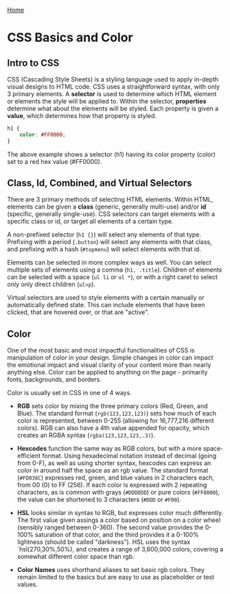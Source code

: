 [Home](https://zx37.github.io/learning-journal/)

# CSS Basics and Color

## Intro to CSS

CSS (Cascading Style Sheets) is a styling language used to apply in-depth visual designs to HTML code. CSS uses a straightforward syntax, with only 3 primary elements. A **selector** is used to determine which HTML element or elements the style will be applied to. Within the selector, **properties** determine what about the elements will be styled. Each property is given a **value**, which determines how that property is styled.

```css
h1 {
    color: #FF0000;
}
```

The above example shows a selector (h1) having its color property (color) set to a red hex value (#FF0000).

## Class, Id, Combined, and Virtual Selectors

There are 3 primary methods of selecting HTML elements. Within HTML, elements can be given a **class** (generic, generally multi-use) and/or **id** (specific, generally single-use). CSS selectors can target elements with a specific class or id, or target all elements of a certain type.

A non-prefixed selector (`h1 {}`) will select any elements of that type. Prefixing with a period (`.button`) will select any elements with that class, and prefixing with a hash (`#topmenu`) will select elements with that id.

Elements can be selected in more complex ways as well. You can select multiple sets of elements using a comma (`h1, .title`). Children of elements can be selected with a space (`ul li` or `ul *`), or with a right caret to select only only direct children (`ul>p`).

Virtual selectors are used to style elements with a certain manually or automatically defined state. This can include elements that have been clicked, that are hovered over, or that are "active".

## Color

One of the most basic and most impactful functionalities of CSS is manipulation of color in your design. Simple changes in color can impact the emotional impact and visual clarity of your content more than nearly anything else. Color can be applied to anything on the page - primarity fonts, backgrounds, and borders.

Color is usually set in CSS in one of 4 ways.

- **RGB** sets color by mixing the three primary colors (Red, Green, and Blue). The standard format (`rgb(123,123,123)`) sets how much of each color is represented, between 0-255 (allowing for 16,777,216 different colors). RGB can also have a 4th value appended for opacity, which creates an RGBA syntax (`rgba(123,123,123,.3)`).

- **Hexcodes** function the same way as RGB colors, but with a more space-efficient format. Using hexadecimal notation instead of decimal (going from 0-F), as well as using shorter syntax, hexcodes can express an color in around half the space as an rgb value. The standard format (`#FD036C`) expresses red, green, and blue values in 2 characters each, from 00 (0) to FF (256). If each color is expressed with 2 repeating characters, as is common with grays (`#DDDDDD`) or pure colors (`#FF0000`), the value can be shortened to 3 characters (`#DDD` or `#F00`).

- **HSL** looks similar in syntax to RGB, but expresses color much differently. The first value given assings a color based on position on a color wheel (sensibly ranged between 0-360). The second value provides the 0-100% saturation of that color, and the third provides it a 0-100% lightness (should be called "darkness"). HSL uses the syntax `hsl(270,30%,50%), and creates a range of 3,600,000 colors, covering a somewhat different color space than rgb.

- **Color Names** uses shorthand aliases to set basic rgb colors. They remain limited to the basics but are easy to use as placeholder or test values.